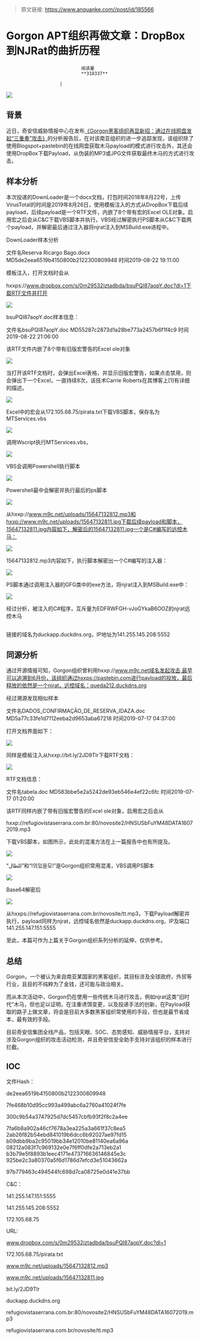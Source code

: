 > 原文链接: https://www.anquanke.com//post/id/185566 


# Gorgon APT组织再做文章：DropBox到NJRat的曲折历程


                                阅读量   
                                **318337**
                            
                        |
                        
                                                                                    



[![](https://p3.ssl.qhimg.com/t01fdc797191807c5a2.png)](https://p3.ssl.qhimg.com/t01fdc797191807c5a2.png)



## 背景

近日，奇安信威胁情报中心在发布[《Gorgon黑客组织再显新招：通过在线网盘发起“三重奏”攻击》](https://mp.weixin.qq.com/s/7PlBz6j8ATFsKUOUYhfyjw)的分析报告后，在对该南亚组织的进一步追踪发现，该组织除了使用Blogspot+pastebin的在线网盘获取木马payload的模式进行攻击外，其还会使用DropBox下载Payload，从伪装的MP3或JPG文件获取最终木马的方式进行攻击。



## 样本分析

本次投递的DownLoader是一个docx文档，打包时间2018年8月22号，上传VirusTotal的时间是2019年8月26日，使用模板注入的方式从DropBox下载后续payload，后续payload是一个RTF文件，内嵌了8个带有宏的Excel OLE对象。启用宏之后会从C&amp;C下载VBS脚本并执行，VBS经过解密执行PS脚本从C&amp;C下载两个payload，并解密最后通过注入器将njrat注入到MSBuild.exe进程中。

DownLoader样本分析
<td valign="top" width="78">文件名</td><td valign="top" width="480">Reserva Ricargo Bago.docx</td>
<td valign="top" width="78">MD5</td><td valign="top" width="480">de2eea6519b4150800b2122300809948</td>
<td valign="top" width="78">时间</td><td valign="top" width="480">2019-08-22 19:11:00</td>

模板注入，打开文档时会从

hxxps://www.dropbox.com/s/0m29532jztadbda/bsuPQI87aopY.doc?dl=1下载RTF文件并打开

[![](https://p0.ssl.qhimg.com/t0126210c825e65bc9f.png)](https://p0.ssl.qhimg.com/t0126210c825e65bc9f.png)

bsuPQI87aopY.doc样本信息：
<td valign="top" width="78">文件名</td><td valign="top" width="480">bsuPQI87aopY.doc</td>
<td valign="top" width="78">MD5</td><td valign="top" width="480">5287c2873d1a28be773a2457b6f1f4c9</td>
<td valign="top" width="78">时间</td><td valign="top" width="480">2019-08-22 21:06:00</td>

该RTF文件内嵌了8个带有旧版宏警告的Excel ole对象

[![](https://p4.ssl.qhimg.com/t0148a9cc935b45bb9f.png)](https://p4.ssl.qhimg.com/t0148a9cc935b45bb9f.png)

当打开该RTF文档时，会弹出Excel表格，并显示旧版宏警告，如果点击禁用，则会弹出下一个Excel，一直持续8次，该技术Carrie Roberts在其博客上[1]有详细的描述。

[![](https://p5.ssl.qhimg.com/t018fff2c5e0802d2b0.png)](https://p5.ssl.qhimg.com/t018fff2c5e0802d2b0.png)

Excel中的宏会从172.105.68.75/pirata.txt下载VBS脚本，保存名为MTServices.vbs

[![](https://p5.ssl.qhimg.com/t018aafe97ba5234160.png)](https://p5.ssl.qhimg.com/t018aafe97ba5234160.png)

调用Wscript执行MTServices.vbs，

[![](https://p0.ssl.qhimg.com/t01c8a6992ae2518333.png)](https://p0.ssl.qhimg.com/t01c8a6992ae2518333.png)

VBS会调用Powershell执行脚本

[![](https://p4.ssl.qhimg.com/t0147dd6b1d19bcca5b.png)](https://p4.ssl.qhimg.com/t0147dd6b1d19bcca5b.png)

Powershell最中会解密并执行最后的ps脚本

[![](https://p0.ssl.qhimg.com/t0197b9b8249626002b.png)](https://p0.ssl.qhimg.com/t0197b9b8249626002b.png)

从hxxp://www.m9c.net/uploads/15647132812.mp3和hxxp://www.m9c.net/uploads/15647132811.jpg下载后续payload和脚本，15647132811.jpg内容如下，解密后的15647132811.jpg一个是C#编写的远控木马：

[![](https://p3.ssl.qhimg.com/t0143a18ae7eb3070d4.png)](https://p3.ssl.qhimg.com/t0143a18ae7eb3070d4.png)

15647132812.mp3内容如下，执行脚本解密出一个C#编写的注入器：

[![](https://p1.ssl.qhimg.com/t011f778eb934d51041.png)](https://p1.ssl.qhimg.com/t011f778eb934d51041.png)

PS脚本通过调用注入器的GFG类中的exe方法，将njrat注入到MSBuild.exe中：

[![](https://p3.ssl.qhimg.com/t0139a5632f370331da.png)](https://p3.ssl.qhimg.com/t0139a5632f370331da.png)

经过分析，被注入的C#程序，互斥量为EDFRWFGH-vJoGYkaB6OOZ的njrat远控木马

[![](data:image/png;base64,iVBORw0KGgoAAAANSUhEUgAAAAEAAAABCAYAAAAfFcSJAAAAAXNSR0IArs4c6QAAAARnQU1BAACxjwv8YQUAAAAJcEhZcwAADsQAAA7EAZUrDhsAAAANSURBVBhXYzh8+PB/AAffA0nNPuCLAAAAAElFTkSuQmCC)](https://p0.ssl.qhimg.com/t01f3f82316f194320b.png)

链接的域名为duckapp.duckdns.org，IP地址为141.255.145.208:5552

## 同源分析

通过开源情报可知，Gorgon组织曾利用hxxp://www.m9c.net域名发起攻击,最早可以追溯到6月份，该组织通过hxxps://pastebin.com进行payload的投放，最后释放的依然是一个njrat，远控域名：queda212.duckdns.org

经过溯源发现相似样本
<td valign="top" width="78">文件名</td><td valign="top" width="480">DADOS_CONFIRMAÇÃO_DE_RESERVA_IDAZA.doc</td>
<td valign="top" width="78">MD5</td><td valign="top" width="480">a77c33fe1d7112eeba2d9653aba67218</td>
<td valign="top" width="78">时间</td><td valign="top" width="480">2019-07-17 04:37:00</td>

打开文档界面如下：

[![](https://p4.ssl.qhimg.com/t01262e6260821eabed.png)](https://p4.ssl.qhimg.com/t01262e6260821eabed.png)

同样是模板注入从hxxp://bit.ly/2JD9Tlr下载RTF文档：

[![](https://p4.ssl.qhimg.com/t0120526a50359167a4.png)](https://p4.ssl.qhimg.com/t0120526a50359167a4.png)

RTF文档信息：
<td valign="top" width="78">文件名</td><td valign="top" width="480">tabela.doc</td>
<td valign="top" width="78">MD5</td><td valign="top" width="480">83bbe5e2a5242de93eb546e4ef22c6fc</td>
<td valign="top" width="78">时间</td><td valign="top" width="480">2019-07-17 01:20:00</td>

该RTF同样内嵌了带有旧版宏警告的Excel ole对象，启用宏之后会从

hxxp://refugiovistaserrana.com.br:80/novosite2/HNSUSbFuYM48DATA16072019.mp3

下载VBS脚本，如图所示，此处的混淆方法在上一篇报告中也有所提及。

[![](https://p3.ssl.qhimg.com/t01b79c16d890b15a25.png)](https://p3.ssl.qhimg.com/t01b79c16d890b15a25.png)

“للظال”和“!의있을모!”是Gorgon组织常用混淆，VBS调用PS脚本

[![](https://p2.ssl.qhimg.com/t010bc9453d7ddac978.png)](https://p2.ssl.qhimg.com/t010bc9453d7ddac978.png)

Base64解密后

[![](https://p4.ssl.qhimg.com/t015b5b1b80ea71ddc7.png)](https://p4.ssl.qhimg.com/t015b5b1b80ea71ddc7.png)

从hxxps://refugiovistaserrana.com.br/novosite/tt.mp3，下载Payload解密并执行，payload同样为njrat，远控域名依然是duckapp.duckdns.org，IP及端口141.255.147.151:5555

至此，本篇可作为上篇关于Gorgon组织系列分析的延伸，仅供参考。

## 总结

Gorgon，一个被认为来自南亚某国家的黑客组织，其目标涉及全球政府，外贸等行业，且目的不纯粹为了金钱，还可能与政治相关。

而从本次活动中，Gorgon仍在使用一些传统木马进行攻击，例如njrat这类“旧时代”木马，但也足以证明，在注重诱饵变更，以及投递手法的创新，在Payload获取的路子上做文章，将会是目前大多数黑客组织常使用的手段，但也是最节省成本，最有效的手段。

目前奇安信集团全线产品，包括天眼、SOC、态势感知、威胁情报平台，支持对涉及Gorgon组织的攻击活动检测，并且奇安信安全助手支持对该组织的样本进行拦截。

## IOC

文件Hash：

de2eea6519b4150800b2122300809948

7fe468b10d95cc993a499abc6a2760a41024f7fe

300c9b54a3747925d7dc5457cbfb93f2f8c2a4ee

7fa6b8a902a46cf7678a3ea225a3a661f37c8ea5 2ab26f82b54ebd841019b6dcc6b92027ae97fd15 b09dbb9ba2c95019bb34e12010be81140ea6a96a 08212a083f7c969132e0e7f6ff0dfe2a713eb2a1 b3b79e5f8893b1eec4171e473716636146845e3c 925be2c3a80370a5f6d1786d7efcd3e51043662a

97b779463c494544fc698d7ca08725e0d41e37bb

C&amp;C：

141.255.147.151:5555

141.255.145.208:5552

172.105.68.75

URL:

www.dropbox.com/s/0m29532jztadbda/bsuPQI87aopY.doc?dl=1

172.105.68.75/pirata.txt

www.m9c.net/uploads/15647132812.mp3

www.m9c.net/uploads/15647132811.jpg

bit.ly/2JD9Tlr

duckapp.duckdns.org

refugiovistaserrana.com.br:80/novosite2/HNSUSbFuYM48DATA16072019.mp3

refugiovistaserrana.com.br/novosite/tt.mp3
